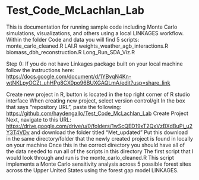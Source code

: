 # Test_Code_McLachlan_Lab

This is documentation for running sample code including Monte Carlo simulations, visualizations, and others using a local LINKAGES workflow. Within the folder Code and data you will find 5 scripts:
monte_carlo_cleaned.R
LAI.R
weights_weather_agb_interactions.R
biomass_dbh_reconstruction.R
Long_Run_SDA_Viz.R

Step 0: If you do not have Linkages package built on your local machine follow the instructions here: https://docs.google.com/document/d/1YBvqN4Kn-wtNKLpyOCZt_uhHPg8CX0po96BUXGAQLmA/edit?usp=share_link 

Create new project in R, button is located in the top right corner of R studio interface
When creating new project, select version control/git
In the box that says “repository URL”, paste the following: https://github.com/haydengallo/Test_Code_McLachlan_Lab 
Create Project
Next, navigate to this URL: https://drive.google.com/drive/u/0/folders/1wScQED19xT2QxVzBXdBuPi_u2Y3T4VDv and download the folder titled “Met_updated”
Put this download in the same directory/folder that the newly created project is found in locally on your machine
Once this in the correct directory you should have all of the data needed to run all of the scripts in this directory 
The first script that I would look through and run is the monte_carlo_cleaned.R
This script implements a Monte Carlo sensitivity analysis across 5 possible forest sites across the Upper United States using the forest gap model LINKAGES. 
